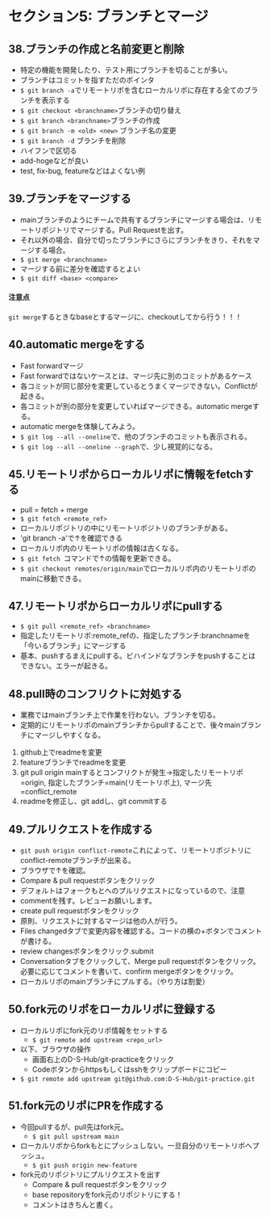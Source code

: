 # セクション5: ブランチとマージ
## 38.ブランチの作成と名前変更と削除
- 特定の機能を開発したり、テスト用にブランチを切ることが多い。  
- ブランチはコミットを指すただのポインタ
- `$ git branch -a`でリモートリポを含むローカルリポに存在する全てのブランチを表示する
- `$ git checkout <branchname>`ブランチの切り替え
- `$ git branch <branchname>`ブランチの作成
- `$ git branch -m <old> <new>` ブランチ名の変更
- `$ git branch -d` ブランチを削除
- ハイフンで区切る
- add-hogeなどが良い
- test, fix-bug, featureなどはよくない例

## 39.ブランチをマージする
- mainブランチのようにチームで共有するブランチにマージする場合は、リモートリポジトリでマージする。Pull Requestを出す。
- それ以外の場合、自分で切ったブランチにさらにブランチをきり、それをマージする場合。
- `$ git merge <branchname>`
- マージする前に差分を確認するとよい
- `$ git diff <base> <compare>`
#### 注意点
`git merge`するときなbaseとするマージに、checkoutしてから行う！！！

## 40.automatic mergeをする
- Fast forwardマージ
- Fast forwardではないケースとは、マージ先に別のコミットがあるケース
- 各コミットが同じ部分を変更しているとうまくマージできない。Conflictが起きる。
- 各コミットが別の部分を変更していればマージできる。automatic mergeする。
- automatic mergeを体験してみよう。
- `$ git log --all --oneline`で、他のブランチのコミットも表示される。
- `$ git log --all --oneline --graph`で、少し視覚的になる。

## 45.リモートリポからローカルリポに情報をfetchする
- pull = fetch + merge
- `$ git fetch <remote_ref>`
- ローカルリポジトリの中にリモートリポジトリのブランチがある。
- 'git branch -a'で↑を確認できる
- ローカルリポ内のリモートリポの情報は古くなる。
- `$ git fetch `コマンドで↑の情報を更新できる。
- `$ git checkout remotes/origin/main`でローカルリポ内のリモートリポのmainに移動できる。

## 47.リモートリポからローカルリポにpullする
- `$ git pull <remote_ref> <branchname>`
- 指定したリモートリポ:remote_refの、指定したブランチ:branchnameを「今いるブランチ」にマージする
- 基本、pushするまえにpullする。ビハインドなブランチをpushすることはできない。エラーが起きる。

## 48.pull時のコンフリクトに対処する
- 業務ではmainブランチ上で作業を行わない。ブランチを切る。
- 定期的にリモートリポのmainブランチからpullすることで、後々mainブランチにマージしやすくなる。
1. github上でreadmeを変更
2. featureブランチでreadmeを変更
3. git pull origin mainするとコンフリクトが発生→指定したリモートリポ=origin, 指定したブランチ=main(リモートリポ上), マージ先=conflict_remote
4. readmeを修正し、git addし、git commitする

## 49.プルリクエストを作成する
- `git push origin conflict-remote`これによって、リモートリポジトリにconflict-remoteブランチが出来る。
- ブラウザで↑を確認。
- Compare & pull requestボタンをクリック
- デフォルトはフォークもとへのプルリクエストになっているので、注意
- commentを残す。レビューお願いします。
- create pull requestボタンをクリック
- 原則、リクエストに対するマージは他の人が行う。
- Files changedタブで変更内容を確認する。コードの横の+ボタンでコメントが書ける。
- review changesボタンをクリック.submit
- Conversationタブをクリックして、Merge pull requestボタンをクリック。必要に応じてコメントを書いて、confirm mergeボタンをクリック。
- ローカルリポのmainブランチにプルする。（やり方は割愛）

## 50.fork元のリポをローカルリポに登録する
- ローカルリポにfork元のリポ情報をセットする
  - `$ git remote add upstream <repo_url>`
- 以下、ブラウザの操作
  - 画面右上のD-S-Hub/git-practiceをクリック
  - Codeボタンからhttpsもしくはsshをクリップボードにコピー
- `$ git remote add upstream git@github.com:D-S-Hub/git-practice.git`

## 51.fork元のリポにPRを作成する
- 今回pullするが、pull先はfork元。
  - `$ git pull upstream main`
- ローカルリポからforkもとにプッシュしない。一旦自分のリモートリポへプッシュ。
  - `$ git push origin new-feature`
- fork元のリポジトリにプルリクエストを出す
  - Compare & pull requestボタンをクリック
  - base repositoryをfork元のリポジトリにする！
  - コメントはきちんと書く。
  